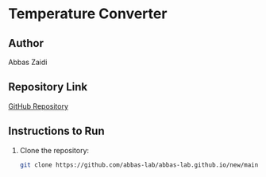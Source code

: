 # Temperature Converter

## Author
Abbas Zaidi

## Repository Link
[GitHub Repository](https://github.com/abbas-lab/abbas-lab.github.io/new/main/CS453-Summer-2024-MobileProgramming)

## Instructions to Run
1. Clone the repository:
   ```sh
   git clone https://github.com/abbas-lab/abbas-lab.github.io/new/main/CS453-Summer-2024-MobileProgramming
